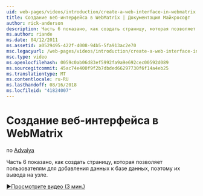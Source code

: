 ```yaml
---
uid: web-pages/videos/introduction/create-a-web-interface-in-webmatrix
title: Создание веб-интерфейса в WebMatrix | Документация Майкрософт
author: rick-anderson
description: Часть 6 показано, как создать страницу, которая позволяет пользователям для добавления данных к базе данных, поэтому их вывода на узле.
ms.author: riande
ms.date: 04/12/2011
ms.assetid: a0529495-422f-4008-94b5-5fa913ac2e70
msc.legacyurl: /web-pages/videos/introduction/create-a-web-interface-in-webmatrix
msc.type: video
ms.openlocfilehash: 0059c0ab06d83ef5992fa9a9e692cec00592d089
ms.sourcegitcommit: 45ac74e400f9f2b7dbded66297730f6f14a4eb25
ms.translationtype: MT
ms.contentlocale: ru-RU
ms.lasthandoff: 08/16/2018
ms.locfileid: "41824007"
---
```

<a name="create-a-web-interface-in-webmatrix"></a>Создание веб-интерфейса в WebMatrix
====================
по [Advaiya](https://twitter.com/Advaiyasolns)

Часть 6 показано, как создать страницу, которая позволяет пользователям для добавления данных к базе данных, поэтому их вывода на узле.

[&#9654;Просмотрите видео (3 мин.)](https://channel9.msdn.com/Blogs/ASP-NET-Site-Videos/create-a-web-interface-in-webmatrix)
